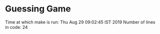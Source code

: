 # Guessing Game
Time at which make is run: 
Thu Aug 29 09:02:45 IST 2019
Number of lines in code: 
24
